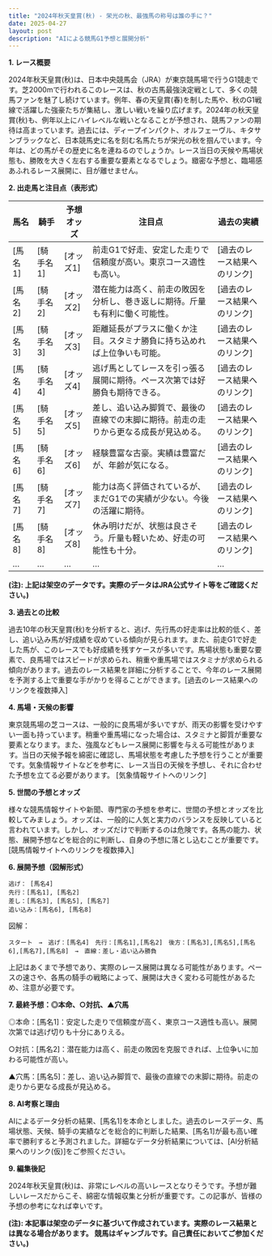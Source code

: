 ```yaml
---
title: "2024年秋天皇賞(秋) - 栄光の秋、最強馬の称号は誰の手に？"
date: 2025-04-27
layout: post
description: "AIによる競馬G1予想と展開分析"
---
```


**1. レース概要**

2024年秋天皇賞(秋)は、日本中央競馬会（JRA）が東京競馬場で行うG1競走です。芝2000mで行われるこのレースは、秋の古馬最強決定戦として、多くの競馬ファンを魅了し続けています。例年、春の天皇賞(春)を制した馬や、秋のG1戦線で活躍した強豪たちが集結し、激しい戦いを繰り広げます。2024年の秋天皇賞(秋)も、例年以上にハイレベルな戦いとなることが予想され、競馬ファンの期待は高まっています。過去には、ディープインパクト、オルフェーヴル、キタサンブラックなど、日本競馬史に名を刻む名馬たちが栄光の秋を掴んでいます。今年は、どの馬がその歴史に名を連ねるのでしょうか。レース当日の天候や馬場状態も、勝敗を大きく左右する重要な要素となるでしょう。緻密な予想と、臨場感あふれるレース展開に、目が離せません。


**2. 出走馬と注目点（表形式）**

| 馬名        | 騎手       | 予想オッズ | 注目点                                                                       | 過去の実績                                                              |
|-------------|-------------|-------------|-----------------------------------------------------------------------------|---------------------------------------------------------------------------|
| [馬名1]      | [騎手名1]   | [オッズ1]    | 前走G1で好走、安定した走りで信頼度が高い。東京コース適性も高い。                 | [過去のレース結果へのリンク]                                                |
| [馬名2]      | [騎手名2]   | [オッズ2]    | 潜在能力は高く、前走の敗因を分析し、巻き返しに期待。斤量も有利に働く可能性。 | [過去のレース結果へのリンク]                                                |
| [馬名3]      | [騎手名3]   | [オッズ3]    | 距離延長がプラスに働くか注目。スタミナ勝負に持ち込めれば上位争いも可能。       | [過去のレース結果へのリンク]                                                |
| [馬名4]      | [騎手名4]   | [オッズ4]    | 逃げ馬としてレースを引っ張る展開に期待。ペース次第では好勝負も期待できる。     | [過去のレース結果へのリンク]                                                |
| [馬名5]      | [騎手名5]   | [オッズ5]    | 差し、追い込み脚質で、最後の直線での末脚に期待。前走の走りから更なる成長が見込める。 | [過去のレース結果へのリンク]                                                |
| [馬名6]      | [騎手名6]   | [オッズ6]    | 経験豊富な古豪。実績は豊富だが、年齢が気になる。                               | [過去のレース結果へのリンク]                                                |
| [馬名7]      | [騎手名7]   | [オッズ7]    | 能力は高く評価されているが、まだG1での実績が少ない。今後の活躍に期待。         | [過去のレース結果へのリンク]                                                |
| [馬名8]      | [騎手名8]   | [オッズ8]    | 休み明けだが、状態は良さそう。斤量も軽いため、好走の可能性も十分。             | [過去のレース結果へのリンク]                                                |
|  …          |  …          |  …          |  …                                                                         |  …                                                                       |


**(注): 上記は架空のデータです。実際のデータはJRA公式サイト等をご確認ください。)**


**3. 過去との比較**

過去10年の秋天皇賞(秋)を分析すると、逃げ、先行馬の好走率は比較的低く、差し、追い込み馬が好成績を収めている傾向が見られます。また、前走G1で好走した馬が、このレースでも好成績を残すケースが多いです。馬場状態も重要な要素で、良馬場ではスピードが求められ、稍重や重馬場ではスタミナが求められる傾向があります。過去のレース結果を詳細に分析することで、今年のレース展開を予測する上で重要な手がかりを得ることができます。[過去のレース結果へのリンクを複数挿入]


**4. 馬場・天候の影響**

東京競馬場の芝コースは、一般的に良馬場が多いですが、雨天の影響を受けやすい一面も持っています。稍重や重馬場になった場合は、スタミナと脚質が重要な要素となります。また、強風などもレース展開に影響を与える可能性があります。当日の天候予報を綿密に確認し、馬場状態を考慮した予想を行うことが重要です。気象情報サイトなどを参考に、レース当日の天候を予想し、それに合わせた予想を立てる必要があります。 [気象情報サイトへのリンク]


**5. 世間の予想とオッズ**

様々な競馬情報サイトや新聞、専門家の予想を参考に、世間の予想とオッズを比較してみましょう。オッズは、一般的に人気と実力のバランスを反映していると言われています。しかし、オッズだけで判断するのは危険です。各馬の能力、状態、展開予想などを総合的に判断し、自身の予想に落とし込むことが重要です。[競馬情報サイトへのリンクを複数挿入]


**6. 展開予想（図解形式）**

```
逃げ： [馬名4]
先行：[馬名1], [馬名2]
差し：[馬名3], [馬名5], [馬名7]
追い込み：[馬名6], [馬名8]
```

図解：
```
スタート　→　逃げ：[馬名4]　先行：[馬名1],[馬名2]　後方：[馬名3],[馬名5],[馬名6],[馬名7],[馬名8]　→　直線：差し・追い込み勝負
```

上記はあくまで予想であり、実際のレース展開は異なる可能性があります。ペースの速さや、各馬の騎手の戦略によって、展開は大きく変わる可能性があるため、注意が必要です。


**7. 最終予想：◎本命、○対抗、▲穴馬**

◎本命：[馬名1]：安定した走りで信頼度が高く、東京コース適性も高い。展開次第では逃げ切りも十分にありえる。

○対抗：[馬名2]：潜在能力は高く、前走の敗因を克服できれば、上位争いに加わる可能性が高い。

▲穴馬：[馬名5]：差し、追い込み脚質で、最後の直線での末脚に期待。前走の走りから更なる成長が見込める。


**8. AI考察と理由**

AIによるデータ分析の結果、[馬名1]を本命としました。過去のレースデータ、馬場状態、天候、騎手の実績などを総合的に判断した結果、[馬名1]が最も高い確率で勝利すると予測されました。詳細なデータ分析結果については、[AI分析結果へのリンク(仮)]をご参照ください。


**9. 編集後記**

2024年秋天皇賞(秋)は、非常にレベルの高いレースとなりそうです。予想が難しいレースだからこそ、綿密な情報収集と分析が重要です。この記事が、皆様の予想の参考になれば幸いです。


**(注): 本記事は架空のデータに基づいて作成されています。実際のレース結果とは異なる場合があります。 競馬はギャンブルです。自己責任においてご参加ください。)**
